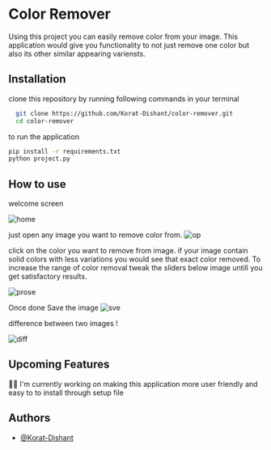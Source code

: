 
# Color Remover

Using this project you can easily remove color from your image. This application would give you functionality to not just remove one color but also its other similar appearing variensts.



## Installation

clone this repository by running following commands in your terminal
```bash
  git clone https://github.com/Korat-Dishant/color-remover.git
  cd color-remover
```


    
to run the application
```bash
pip install -r requirements.txt
python project.py
```




## How to use
welcome screen

![home](https://github.com/Korat-Dishant/color-remover/assets/86142546/1c91535d-db58-438e-a02d-116d303694bf)


just open any image you want to remove color from.
![op](https://github.com/Korat-Dishant/color-remover/assets/86142546/d359431a-813c-404b-b1b4-0da31593edb5)



click on the color you want to remove from image. if your image contain solid colors with less variations you would see that exact color removed. To increase the range of color removal tweak the sliders below image untill you get satisfactory results.


![prose](https://github.com/Korat-Dishant/color-remover/assets/86142546/272d461d-10e3-4bfc-9fef-de253a6da09a)

Once done Save the image
![sve](https://github.com/Korat-Dishant/color-remover/assets/86142546/33e51835-2346-47f9-a0c2-d936405e726f)

difference between two images !

![diff](https://github.com/Korat-Dishant/color-remover/assets/86142546/cbf6f9af-e1c3-4317-916c-5948e9c7cbf7)





## Upcoming Features
👩‍💻 I'm currently working on 
making this application more user friendly and easy to to install through setup file


## Authors

- [@Korat-Dishant](https://github.com/Korat-Dishant)

    
